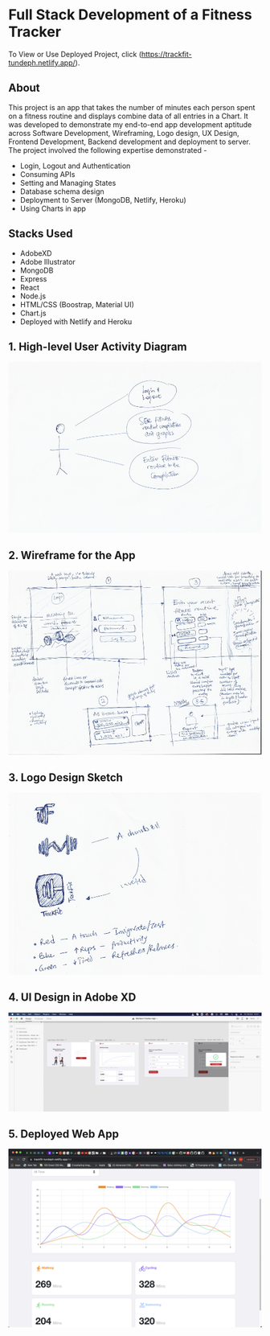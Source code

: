 # Full Stack Development of a Fitness Tracker

To View or Use Deployed Project, click (https://trackfit-tundeph.netlify.app/).

## About 
This project is an app that takes the number of minutes each person spent on a fitness routine and displays combine data of all entries in a Chart. It was developed to demonstrate my end-to-end app development aptitude across Software Development, Wireframing, Logo design, UX Design, Frontend Development, Backend development and deployment to server. The project involved the following expertise demonstrated -

- Login, Logout and Authentication 
- Consuming APIs 
- Setting and Managing States 
- Database schema design
- Deployment to Server (MongoDB, Netlify, Heroku) 
- Using Charts in app


## Stacks Used

- AdobeXD 
- Adobe Illustrator 
- MongoDB 
- Express 
- React 
- Node.js 
- HTML/CSS (Boostrap, Material UI) 
- Chart.js
- Deployed with Netlify and Heroku 



## 1. High-level User Activity Diagram
![High-level User Activity Diagram](https://github.com/tundeph/workout-tracker/blob/master/public/trackfit-3.png)


## 2. Wireframe for the App
![Wireframe for the Fitness App](https://github.com/tundeph/workout-tracker/blob/master/public/trackfit-1.png)


## 3. Logo Design Sketch
![Logo Design Sketch](https://github.com/tundeph/workout-tracker/blob/master/public/trackfit-2.png)


## 4. UI Design in Adobe XD
![UI Design in Adobe XD](https://github.com/tundeph/workout-tracker/blob/master/public/trackfit-4.png)


## 5. Deployed Web App
![Deployed Web App](https://github.com/tundeph/workout-tracker/blob/master/public/trackfit-5.png)
